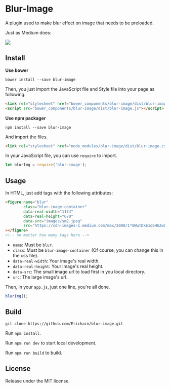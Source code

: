 # Blur-Image
A plugin used to make blur effect on image that needs to be preloaded.

Just as Medium does:

![](http://recordit.co/ZuaKyenT0m)

## Install

**Use bower**

``` shell
bower install --save blur-image
```

Then, you just import the JavaScript file and Style file into your page as following.

``` html
<link rel="stylesheet" href="bower_components/blur-image/dist/blur-image.css">
<script src="bower_components/blur-image/dist/blur-image.js"></script>
```

**Use npm packager**

``` shell
npm install --save blur-image
```

And import the files.

``` html
<link rel="stylesheet" href="node_modules/blur-image/dist/blur-image.css">
```

In your JavaScript file, you can use `require` to import.

``` javascript
let blurImg = require('blur-image');
```

## Usage

In HTML, just add tags with the following attributes:

``` html
<figure name="blur"
        class="blur-image-container"
        data-real-width="1174"
        data-real-height="670"
        data-src="images/sm2.jpeg"
        src="https://cdn-images-1.medium.com/max/2000/1*0WwtDkE1q6HGZwD6Kn9SuQ.jpeg"
></figure>
<!-- no matter how many tags here -->
```

- `name`: Must be `blur`.
- `class`: Must be `blur-image-container` (Of course, you can change this in the css file).
- `data-real-width`: Your image's real width.
- `data-real-height`: Your image's real height.
- `data-src`: The small image url to load first in you local directory.
- `src`: The large image's url.

Then, in your `app.js`, just one line, you're all done.

``` javascript
blurImg();
```

## Build

``` shell
git clone https://github.com/Erichain/blur-image.git
```

Run `npm install`.

Run `npm run dev` to start local development.

Run `npm run build` to build.

## License

Release under the MIT license.
